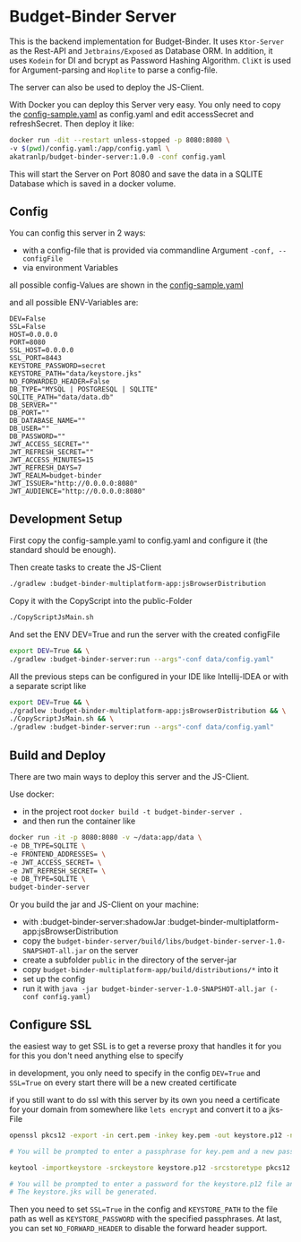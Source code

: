 # Budget-Binder Server

This is the backend implementation for Budget-Binder.
It uses `Ktor-Server` as the Rest-API and `Jetbrains/Exposed` as Database ORM.
In addition, it uses `Kodein` for DI and bcrypt as Password Hashing Algorithm.
`CliKt` is used for Argument-parsing and `Hoplite` to parse a config-file.

The server can also be used to deploy the JS-Client. 

With Docker you can deploy this Server very easy.
You only need to copy the [config-sample.yaml](https://github.com/choffmann/budget-binder/blob/main/budget-binder-server/data/config_sample.yaml) as config.yaml and edit accessSecret and refreshSecret. Then deploy it like:
```bash
docker run -dit --restart unless-stopped -p 8080:8080 \
-v $(pwd)/config.yaml:/app/config.yaml \
akatranlp/budget-binder-server:1.0.0 -conf config.yaml
```

This will start the Server on Port 8080 and save the data in a SQLITE Database which is saved in a docker volume.

## Config

You can config this server in 2 ways:
- with a config-file that is provided via commandline Argument `-conf, --configFile`
- via environment Variables

all possible config-Values are shown in the [config-sample.yaml](https://github.com/choffmann/budget-binder/blob/main/budget-binder-server/data/config_sample.yaml)

and all possible ENV-Variables are:
```
DEV=False
SSL=False
HOST=0.0.0.0
PORT=8080
SSL_HOST=0.0.0.0
SSL_PORT=8443
KEYSTORE_PASSWORD=secret
KEYSTORE_PATH="data/keystore.jks"
NO_FORWARDED_HEADER=False
DB_TYPE="MYSQL | POSTGRESQL | SQLITE"
SQLITE_PATH="data/data.db"
DB_SERVER=""
DB_PORT=""
DB_DATABASE_NAME=""
DB_USER=""
DB_PASSWORD=""
JWT_ACCESS_SECRET=""
JWT_REFRESH_SECRET=""
JWT_ACCESS_MINUTES=15
JWT_REFRESH_DAYS=7
JWT_REALM=budget-binder
JWT_ISSUER="http://0.0.0.0:8080"
JWT_AUDIENCE="http://0.0.0.0:8080"
```

## Development Setup

First copy the config-sample.yaml to config.yaml and configure it (the standard should be enough).

Then create tasks to create the JS-Client
```bash
./gradlew :budget-binder-multiplatform-app:jsBrowserDistribution
```
Copy it with the CopyScript into the public-Folder
```bash
./CopyScriptJsMain.sh
```
And set the ENV DEV=True and run the server with the created configFile 
```bash
export DEV=True && \
./gradlew :budget-binder-server:run --args"-conf data/config.yaml"
```
All the previous steps can be configured in your IDE like Intellij-IDEA or with a separate script like
```bash
export DEV=True && \
./gradlew :budget-binder-multiplatform-app:jsBrowserDistribution && \
./CopyScriptJsMain.sh && \
./gradlew :budget-binder-server:run --args"-conf data/config.yaml"
```

## Build and Deploy

There are two main ways to deploy this server and the JS-Client. 

Use docker:
- in the project root `docker build -t budget-binder-server .`
- and then run the container like
```bash
docker run -it -p 8080:8080 -v ~/data:app/data \
-e DB_TYPE=SQLITE \
-e FRONTEND_ADDRESSES= \
-e JWT_ACCESS_SECRET= \
-e JWT_REFRESH_SECRET= \
-e DB_TYPE=SQLITE \
budget-binder-server
```

Or you build the jar and JS-Client on your machine:
- with :budget-binder-server:shadowJar :budget-binder-multiplatform-app:jsBrowserDistribution
- copy the `budget-binder-server/build/libs/budget-binder-server-1.0-SNAPSHOT-all.jar` on the server
- create a subfolder `public` in the directory of the server-jar
- copy `budget-binder-multiplatform-app/build/distributions/*` into it
- set up the config
- run it with `java -jar budget-binder-server-1.0-SNAPSHOT-all.jar (-conf config.yaml)`

## Configure SSL
the easiest way to get SSL is to get a reverse proxy that handles it for you
for this you don't need anything else to specify

in development, you only need to specify in the config `DEV=True` and `SSL=True` on every start there will be a new created certificate

if you still want to do ssl with this server by its own you need a certificate for your domain from somewhere like `lets encrypt` and convert it to a jks-File

```bash
openssl pkcs12 -export -in cert.pem -inkey key.pem -out keystore.p12 -name "Budget Binder Server"

# You will be prompted to enter a passphrase for key.pem and a new password for keystore.p12.

keytool -importkeystore -srckeystore keystore.p12 -srcstoretype pkcs12 -destkeystore keystore.jks

# You will be prompted to enter a password for the keystore.p12 file and a new password for keystore.jks. 
# The keystore.jks will be generated.
```

Then you need to set `SSL=True` in the config and `KEYSTORE_PATH` to the file path as well as `KEYSTORE_PASSWORD` with the specified passphrases. At last, you can set `NO_FORWARD_HEADER` to disable the forward header support.
